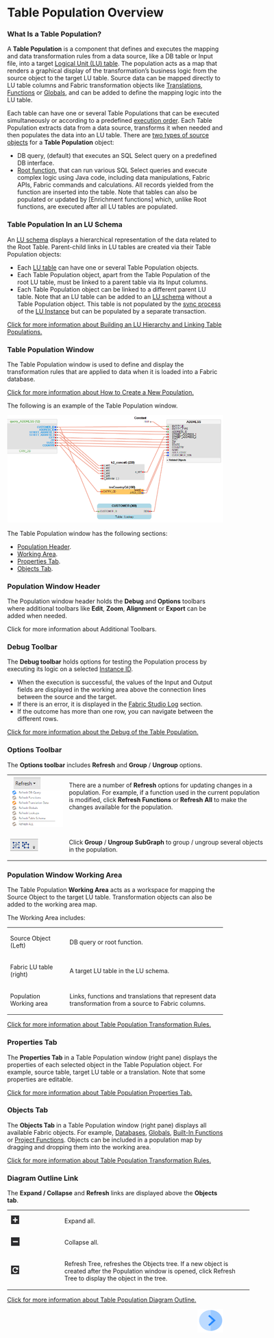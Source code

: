# Table Population Overview

### What Is a Table Population? 
A **Table Population** is a component that defines and executes the mapping and data transformation rules from a data source, like a DB table or Input file, into a target [Logical Unit (LU) table](/articles/06_LU_tables/01_LU_tables_overview.md). The population acts as a map that renders a graphical display of the transformation’s business logic from the source object to the target LU table. Source data can be mapped directly to LU table columns and Fabric transformation objects like [Translations](/articles/09_translations/01_translations_overview_and_use_cases.md), [Functions](/articles/07_table_population/08_project_functions.md) or [Globals](/articles/08_globals/01_globals_overview.md), and can be added to define the mapping logic into the LU table. 

Each table can have one or several Table Populations that can be executed simultaneously or according to a predefined [execution order](/articles/07_table_population/13_LU_table_population_execution_order.md).
Each Table Population extracts data from a data source, transforms it when needed and then populates the data into an LU table.
There are [two types of source objects](/articles/07_table_population/02_source_object_types.md) for a **Table Population** object:
*	DB query, (default) that executes an SQL Select query on a predefined DB interface. 
*	[Root function](/articles/07_table_population/11_1_creating_or_editing_a_root_function.md), that can run various SQL Select queries and execute complex logic using Java code, including data manipulations, Fabric APIs, Fabric commands and calculations. All records yielded from the function are inserted into the table. 
Note that tables can also be populated or updated by [Enrichment functions] which, unlike Root functions, are executed after all LU tables are populated.

### Table Population In an LU Schema 
An [LU schema](/articles/03_logical_units/03_LU_schema_window.md)  displays a hierarchical representation of the data related to the Root Table. Parent-child links in LU tables are created via their Table Population objects:
*	Each [LU table](/articles/06_LU_tables/01_LU_tables_overview.md) can have one or several Table Population objects. 
*	Each Table Population object, apart from the Table Population of the root LU table, must be linked to a parent table via its Input columns.
*	Each Table Population object can be linked to a different parent LU table.
Note that an LU table can be added to an [LU schema](/articles/03_logical_units/03_LU_schema_window.md)  without a Table Population object. This table is not populated by the [sync process](/articles/01_fabric_overview/02_fabric_glossary.md#sync) of the [LU Instance](/articles/01_fabric_overview/02_fabric_glossary.md#lui) but can be populated by a separate transaction.

[Click for more information about Building an LU Hierarchy and Linking Table Populations.](/articles/03_logical_units/12_LU_hierarchy_and_linking_table_population.md)

### Table Population Window
The Table Population window is used to define and display the transformation rules that are applied to data when it is loaded into a Fabric database. 

[Click for more information about How to Create a New Population.](/articles/07_table_population/03_creating_a_new_table_population.md)

The following is an example of the Table Population window. 

![image](/articles/07_table_population/images/07_01_01_table_pop_window.png)

The Table Population window has the following sections:
*	[Population Header](/articles/07_table_population/01_table_population_overview.md#population-window-header). 
*	[Working Area](/articles/07_table_population/01_table_population_overview.md#population-window-working-area).
*	[Properties Tab](/articles/07_table_population/01_table_population_overview.md#properties-tab).
*	[Objects Tab](/articles/07_table_population/01_table_population_overview.md#objects-tab).

### Population Window Header
The Population window header holds the **Debug** and **Options** toolbars where additional toolbars like **Edit**, **Zoom**, **Alignment** or **Export** can be added when needed. 

Click for more information about Additional Toolbars.

### Debug Toolbar
The **Debug toolbar** holds options for testing the Population process by executing its logic on a selected [Instance ID](/articles/01_fabric_overview/02_fabric_glossary.md#instance-id).
*	When the execution is successful, the values of the Input and Output fields are displayed in the working area above the connection lines between the source and the target. 
*	If there is an error, it is displayed in the [Fabric Studio Log](/articles/13_LUDB_viewer_and_studio_debug_capabilities/02_fabric_studio_log_files.md) section.
*	If the outcome has more than one row, you can navigate between the different rows.

[Click for more information about the Debug of the Table Population.](/articles/13_LUDB_viewer_and_studio_debug_capabilities/03_debug_table_population.md)

### Options Toolbar
The **Options toolbar** includes **Refresh** and **Group** / **Ungroup** options.
<table style="width: 606px;">
<tbody>
<tr>
<td width="200">&nbsp; <img src="/articles/07_table_population/images/07_01_02_refresh.png" alt="" /><img src="/articles/07_table_population/images/07_01_03_refresh2.PNG" alt="" /></td>
<td width="700pxl">
<p>There are a number of <strong>Refresh</strong> options for updating changes in a population. For example, if a function used in the current population is modified, click <strong>Refresh Functions</strong> or <strong>Refresh All</strong> to make the changes available for the population.</p>
<p>&nbsp;</p>
</td>
</tr>
<tr>
<td width="200"><img src="/articles/07_table_population/images/07_01_04_refresh3.png" alt="" /></td>
<td style="width: 343px;">
<p>Click <strong>Group</strong> / <strong>Ungroup SubGraph</strong> to group / ungroup several objects in the population.</p>
</td>
</tr>
</tbody>
</table>

### Population Window Working Area
The Table Population **Working Area** acts as a workspace for mapping the Source Object to the target LU table. Transformation objects can also be added to the working area map. 

The Working Area includes:
<table width="614">
<tbody>
<tr>
<td width="200pxl">
<p>Source Object (Left)</p>
</td>
<td width="700pxl">
<p>DB query or root function.</p>
</td>
</tr>
<tr>
<td width="179">
<p>Fabric LU table (right)</p>
</td>
<td width="435">
<p>A target LU table in the LU schema.</p>
</td>
</tr>
<tr>
<td width="179">
<p>Population Working area</p>
</td>
<td width="435">
<p>Links, functions and translations that represent data transformation from a source to Fabric columns.</p>
</td>
</tr>
</tbody>
</table>

[Click for more information about Table Population Transformation Rules.](/articles/07_table_population/06_table_population_transformation_rules.md)

### Properties Tab
The **Properties Tab** in a Table Population window (right pane) displays the properties of each selected object in the Table Population object. For example, source table, target LU table or a translation. Note that some properties are editable. 

[Click for more information about Table Population Properties Tab.](/articles/07_table_population/04_table_population_properties_tab.md)

### Objects Tab
The **Objects Tab** in a Table Population window (right pane) displays all available Fabric objects. For example, [Databases](/articles/05_DB_interfaces/03_DB_interfaces_overview.md), [Globals](/articles/08_globals/01_globals_overview.md), [Built-In Functions](/articles/07_table_population/07_fabric_built_in_functions.md) or [Project Functions](/articles/07_table_population/08_project_functions.md). 
Objects can be included in a population map by dragging and dropping them into the working area.

[Click for more information about Table Population Transformation Rules.](/articles/07_table_population/06_table_population_transformation_rules.md)

### Diagram Outline Link
The **Expand / Collapse** and **Refresh** links are displayed above the **Objects tab**.
<table style="width: 566px;">
<tbody>
<tr>
<td width="200pxl"><img src="/articles/07_table_population/images/07_01_05_object_icon1.PNG" alt="" /></td>
<td width="700pxl">
<p>Expand all.</p>
</td>
</tr>
<tr>
<td width="200"><img src="/articles/07_table_population/images/07_01_06_object_icon2.PNG" alt="" /></td>
<td style="width: 465px;">
<p>Collapse all.</p>
</td>
</tr>
<tr>
<td width="200"><img src="/articles/07_table_population/images/07_01_07_object_icon_3.PNG" alt="" /></td>
<td style="width: 465px;">
<p>Refresh Tree, refreshes the Objects tree. If a new object is created after the Population window is opened, click Refresh Tree to display the object in the tree.</p>
</td>
</tr>
</tbody>
</table>

[Click for more information about Table Population Diagram Outline.](/articles/07_table_population/12_table_population_diagram_outline.md)

[<img align="right" width="60" height="54" src="/articles/images/Next.png">](/articles/07_table_population/02_source_object_types.md)

